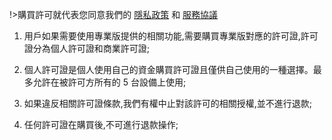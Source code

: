 !>購買許可就代表您同意我們的 [隱私政策](zh-tw/terms-of-service-privacy-policy/privacy-policy) 和 [服務協議](zh-tw/terms-of-service-privacy-policy/terms-of-service)

1. 用戶如果需要使用專業版提供的相關功能,需要購買專業版對應的許可證,許可證分為個人許可證和商業許可證;

2. 個人許可證是個人使用自己的資金購買許可證且僅供自己使用的一種選擇。最多允許在被許可方所有的 5 台設備上使用;

3. 如果違反相關許可證條款,我們有權中止對該許可的相關授權,並不進行退款;

4. 任何許可證在購買後,不可進行退款操作;
